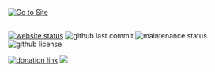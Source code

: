 <a href="https://moistmeter.42web.io/#" target="_blank" rel="noopener noreferrer">
	<img src="https://i.ibb.co/JtbPgdL/ezgif-com-gif-maker-3.gif" alt="Go to Site" />
</a>
<br><br>

<a href="https://www.moistmeter.42web.io"><img src="https://img.shields.io/website?down_color=red&down_message=down&up_color=green&up_message=up&url=http%3A%2F%2Fwww.moistmeter.42web.io" alt="website status" /></a>
<img src="https://img.shields.io/github/last-commit/hslarson/Moist-meter" alt="github last commit" />
<img src="https://img.shields.io/maintenance/yes/2022" alt="maintenance status" />
<img src="https://img.shields.io/github/license/hslarson/moist-meter" alt="github license" />



<a href="https://www.buymeacoffee.com/gunter1270"><img src="https://img.shields.io/badge/donate-buy%20me%20a%20coffee-yellow" alt="donation link" /></a>
<a href="https://docs.google.com/forms/d/e/1FAIpQLScggit1tZFNKtu0xbJKTKuDEvtCjLYFtma41gjJiQzurMvqIg/viewform?usp=sf_link"><img src="https://img.shields.io/badge/contact%20me-google%20form-blue" /></a>